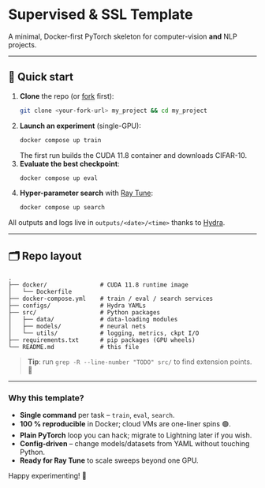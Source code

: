 # Supervised & SSL Template

A minimal, Docker-first PyTorch skeleton for computer-vision **and** NLP projects.

---

## 🚀 Quick start

1. **Clone** the repo (or [fork](https://github.com/) first):
   ```bash
   git clone <your-fork-url> my_project && cd my_project
   ```
2. **Launch an experiment** (single-GPU):
   ```bash
   docker compose up train
   ```
   The first run builds the CUDA 11.8 container and downloads CIFAR-10.
3. **Evaluate the best checkpoint**:
   ```bash
   docker compose up eval
   ```
4. **Hyper-parameter search** with [Ray Tune](https://docs.ray.io/):
   ```bash
   docker compose up search
   ```

All outputs and logs live in `outputs/<date>/<time>` thanks to [Hydra](https://hydra.cc/).

---

## 🗂️ Repo layout

```
.
├── docker/               # CUDA 11.8 runtime image
│   └── Dockerfile
├── docker-compose.yml    # train / eval / search services
├── configs/              # Hydra YAMLs
├── src/                  # Python packages
│   ├── data/             # data-loading modules
│   ├── models/           # neural nets
│   └── utils/            # logging, metrics, ckpt I/O
├── requirements.txt      # pip packages (GPU wheels)
└── README.md             # this file
```

> **Tip**: run `grep -R --line-number "TODO" src/` to find extension points. 📌

---

### Why this template?

* **Single command** per task – `train`, `eval`, `search`.
* **100 % reproducible** in Docker; cloud VMs are one-liner spins 🟢.
* **Plain PyTorch** loop you can hack; migrate to Lightning later if you wish.
* **Config-driven** – change models/datasets from YAML without touching Python.
* **Ready for Ray Tune** to scale sweeps beyond one GPU.

Happy experimenting! 🎉 